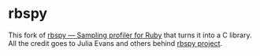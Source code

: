 # rbspy

This fork of [rbspy — Sampling profiler for Ruby](https://github.com/rbspy/rbspy) that turns it into a C library. All the credit goes to Julia Evans and others behind [rbspy project](https://github.com/rbspy).
